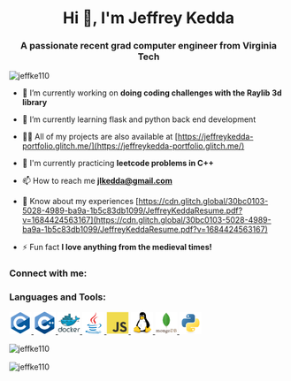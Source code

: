 <h1 align="center">Hi 👋, I'm Jeffrey Kedda</h1>
<h3 align="center">A passionate recent grad computer engineer from Virginia Tech</h3>

<p align="left"> <img src="https://komarev.com/ghpvc/?username=jeffke110&label=Profile%20views&color=0e75b6&style=flat" alt="jeffke110" /> </p>

- 🔭 I’m currently working on **doing coding challenges with the Raylib 3d library**

- 🌱 I’m currently learning flask and python back end development

- 👨‍💻 All of my projects are also available at [https://jeffreykedda-portfolio.glitch.me/](https://jeffreykedda-portfolio.glitch.me/)

- 💬 I'm currently practicing **leetcode problems in C++**

- 📫 How to reach me **jlkedda@gmail.com**

- 📄 Know about my experiences [https://cdn.glitch.global/30bc0103-5028-4989-ba9a-1b5c83db1099/JeffreyKeddaResume.pdf?v=1684424563167](https://cdn.glitch.global/30bc0103-5028-4989-ba9a-1b5c83db1099/JeffreyKeddaResume.pdf?v=1684424563167)

- ⚡ Fun fact **I love anything from the medieval times!**

<h3 align="left">Connect with me:</h3>
<p align="left">
</p>

<h3 align="left">Languages and Tools:</h3>
<p align="left"> <a href="https://www.cprogramming.com/" target="_blank" rel="noreferrer"> <img src="https://raw.githubusercontent.com/devicons/devicon/master/icons/c/c-original.svg" alt="c" width="40" height="40"/> </a> <a href="https://www.w3schools.com/cpp/" target="_blank" rel="noreferrer"> <img src="https://raw.githubusercontent.com/devicons/devicon/master/icons/cplusplus/cplusplus-original.svg" alt="cplusplus" width="40" height="40"/> </a> <a href="https://www.docker.com/" target="_blank" rel="noreferrer"> <img src="https://raw.githubusercontent.com/devicons/devicon/master/icons/docker/docker-original-wordmark.svg" alt="docker" width="40" height="40"/> </a> <a href="https://www.java.com" target="_blank" rel="noreferrer"> <img src="https://raw.githubusercontent.com/devicons/devicon/master/icons/java/java-original.svg" alt="java" width="40" height="40"/> </a> <a href="https://developer.mozilla.org/en-US/docs/Web/JavaScript" target="_blank" rel="noreferrer"> <img src="https://raw.githubusercontent.com/devicons/devicon/master/icons/javascript/javascript-original.svg" alt="javascript" width="40" height="40"/> </a> <a href="https://www.linux.org/" target="_blank" rel="noreferrer"> <img src="https://raw.githubusercontent.com/devicons/devicon/master/icons/linux/linux-original.svg" alt="linux" width="40" height="40"/> </a> <a href="https://www.mongodb.com/" target="_blank" rel="noreferrer"> <img src="https://raw.githubusercontent.com/devicons/devicon/master/icons/mongodb/mongodb-original-wordmark.svg" alt="mongodb" width="40" height="40"/> </a> <a href="https://www.python.org" target="_blank" rel="noreferrer"> <img src="https://raw.githubusercontent.com/devicons/devicon/master/icons/python/python-original.svg" alt="python" width="40" height="40"/> </a> </p>

<p><img align="center" src="https://github-readme-stats.vercel.app/api/top-langs?username=jeffke110&show_icons=true&locale=en&layout=compact" alt="jeffke110" /></p>

<p><img align="center" src="https://github-readme-streak-stats.herokuapp.com/?user=jeffke110&" alt="jeffke110" /></p>
